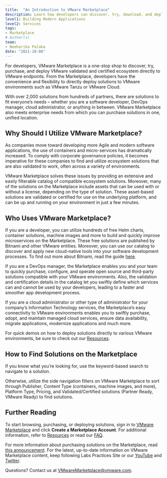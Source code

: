 ```yaml
---
title:  "An Introduction to VMware Marketplace"
description: Learn how developers can discover, try, download, and deploy over 2,000 open source and third-party solutions directly from VMware Marketplace.
level1: Building Modern Applications
level2: Services
tags:
- Marketplace
# Author(s)
team:
- Neeharika Palaka
date: "2021-10-08"
---
```


For developers, VMware Marketplace is a one-stop shop to discover, try, purchase, and deploy VMware validated and certified ecosystem directly to VMware endpoints. From the Marketplace, developers have the convenience and flexibility to directly deploy solutions to VMware environments such as VMware Tanzu or VMware Cloud.

With over 2,000 solutions from hundreds of partners, there are solutions to fit everyone’s needs – whether you are a software developer, DevOps manager, cloud administrator, or anything in between. VMware Marketplace also meets enterprise needs from which you can purchase solutions in one, unified location.


## Why Should I Utilize VMware Marketplace?

As companies move toward developing more Agile and modern software applications, the use of containers and micro-services has dramatically increased. To comply with corporate governance policies, it becomes imperative for these companies to find and utilize ecosystem solutions that are also validated to work, often across a variety of environments.

VMware Marketplace solves these issues by providing an extensive and easily filterable catalog of compatible ecosystem solutions. Moreover, many of the solutions on the Marketplace include assets that can be used with or without a license, depending on the type of solution. These asset-based solutions are validated or certified for use on the underlying platform, and can be up and running on your environment in just a few minutes.


## Who Uses VMware Marketplace?

If you are a developer, you can utilize hundreds of free Helm charts, container solutions, machine images and more  to build and quickly improve microservices on the Marketplace. These free solutions are published by Bitnami and other VMware entities. Moreover, you can use our catalog to discover and apply new cloud-native tools into your software development processes. To find out more about Bitnami, read the guide [here](https://tanzu.vmware.com/developer/guides/containers/what-is-bitnami/).

If you are a DevOps manager, the Marketplace enables you and your team to quickly purchase, configure, and operate open source and third-party solutions compatible with your VMware environments. Also, the validation and certification details in the catalog let you swiftly define which services can and cannot be used by your developers, leading to a faster and smoother app development process.

If you are a cloud administrator or other type of administrator for your company’s Information Technology services, the Marketplace’s easy connectivity to VMware environments enables you to swiftly purchase, adopt, and maintain managed cloud services, ensure data availability, migrate applications, modernize applications and much more.

For quick demos on how to deploy solutions directly to various VMware environments, be sure to check out our [Resources](https://www.vmware.com/products/vmware-marketplace.html#resources).

## How to Find Solutions on the Marketplace

If you know what you’re looking for, use the keyword-based search to navigate to a solution.

Otherwise, utilize the side navigation filters on VMware Marketplace to sort through Publisher, Content Type (containers, machine images, and more), Platform Type, Pricing, and Validated/Certified solutions (Partner Ready, VMware Ready) to find solutions.


## Further Reading

To start browsing, purchasing, or deploying solutions, sign in to [VMware Marketplace](https://marketplace.cloud.vmware.com) and click **Create a Marketplace Account**. For additional information, refer to [Resources](https://www.vmware.com/products/vmware-marketplace.html) or read our [FAQ](https://www.vmware.com/content/dam/digitalmarketing/vmware/en/pdf/products/market-place/vmw-marketplace-faq.pdf).

For more information about purchasing solutions on the Marketplace, read [this announcement](https://blogs.vmware.com/cloud/2021/10/07/vmware-marketplace-launches-third-party-commerce-capability/). For the latest, up-to-date information on VMware Marketplace content, keep following Labs Practices Site or our [YouTube](https://www.youtube.com/playlist?list=PLNOz1mVhDkG7NNz6UyUzCqTbLj91GUvoZ) and [Twitter](https://twitter.com/vmwmarketplace).

Questions? Contact us at [VMwareMarketplace@vmware.com](mailto:VMwareMarketplace@vmware.com).